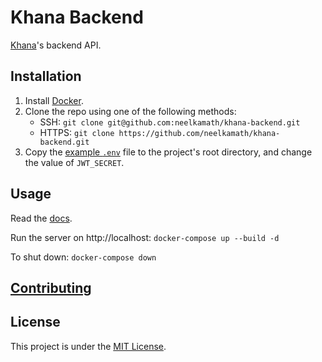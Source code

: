 # Khana Backend

[Khana](docs/explanation.md)'s backend API.

## Installation

1. Install [Docker](https://docs.docker.com/get-docker/).
1. Clone the repo using one of the following methods:
    - SSH: `git clone git@github.com:neelkamath/khana-backend.git`
    - HTTPS: `git clone https://github.com/neelkamath/khana-backend.git`
1. Copy the [example `.env`](docs/.env) file to the project's root directory, and change the value of `JWT_SECRET`.

## Usage

Read the [docs](https://neelkamath.github.io/khana-backend).

Run the server on http://localhost: `docker-compose up --build -d`

To shut down: `docker-compose down`

## [Contributing](docs/CONTRIBUTING.md)

## License

This project is under the [MIT License](LICENSE).